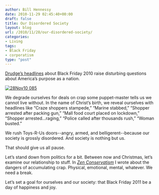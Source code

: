 ```yaml
---
author: Bill Hennessy
date: 2010-11-29 02:45:40+00:00
draft: false
title: Our Disordered Society
layout: blog
url: /2010/11/28/our-disordered-society/
categories:
- Living
tags:
- Black Friday
- corporatism
type: "post"
---
```


[Drudge’s headlines](https://drudgereport.com) about Black Friday 2010 raise disturbing questions about America’s purpose as a nation.

 

[![28Nov10 085](https://hennessysview.com/wp-content/uploads/2010/11/28Nov10-085_thumb.png)
](https://hennessysview.com/wp-content/uploads/2010/11/28Nov10-085.png)

 

We degrade ourselves for deals on crap some puppet-master tells us we cannot live without. In the name of Christ’s birth, we reveal ourselves with headlines like “Craze shoppers stampede,” “Marine stabbed,” “Shopper arrested after packing gun,” “Mall food court placed on lockdown,” “Shopper arrested…raging,” “Police called after thousands rush,” “Woman busted.”

 

We rush Toys-R-Us doors--angry, armed, and belligerent--because our society is grossly disordered. And society is nothing but us.

 

That should give us all pause. 

 

Let’s stand down from politics for a bit. Between now and Christmas, let’s examine our relationship to stuff. In _[Zen Conservatism](https://www.amazon.com/Zen-Conservatism-Reclaim-liberty-without/dp/1449959040)_ I wrote about the dangers of accumulating crap. Physical, emotional, mental, whatever. We need a break. 

 

Let’s set a goal for ourselves and our society: that Black Friday 2011 be a day of happiness and joy.
